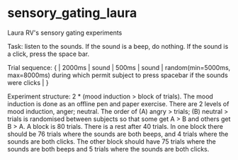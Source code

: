 # sensory_gating_laura
Laura RV's sensory gating experiments

Task: listen to the sounds. If the sound is a beep, do nothing. If the sound is a click, press the space bar.

Trial sequence: { | 2000ms | sound | 500ms | sound | random(min=5000ms, max=8000ms) during which permit subject to press spacebar if the sounds were clicks | }

Experiment structure: 2 * (mood induction > block of trials). The mood induction is done as an offline pen and paper exercise. There are 2 levels of mood induction, anger; neutral. The order of (A) angry > trials; (B) neutral > trials is randomised between subjects so that some get A > B and others get B > A. A block is 80 trials. There is a rest after 40 trials. In one block there should be 76 trials where the sounds are both beeps, and 4 trials where the sounds are both clicks. The other block should have 75 trials where the sounds are both beeps and 5 trials where the sounds are both clicks. 
